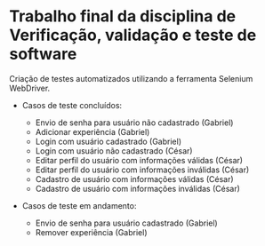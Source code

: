 # Trabalho final da disciplina de Verificação, validação e teste de software

Criação de testes automatizados utilizando a ferramenta Selenium WebDriver.

* Casos de teste concluídos:

  * Envio de senha para usuário não cadastrado (Gabriel)
  * Adicionar experiência (Gabriel)
  * Login com usuário cadastrado (Gabriel)
  * Login com usuário não cadastrado (César)
  * Editar perfil do usuário com informações válidas (César)
  * Editar perfil do usuário com informações inválidas (César)
  * Cadastro de usuário com informações válidas (César)
  * Cadastro de usuário com informações inválidas (César)

* Casos de teste em andamento:

  * Envio de senha para usuário cadastrado (Gabriel) 
  * Remover experiência (Gabriel)
